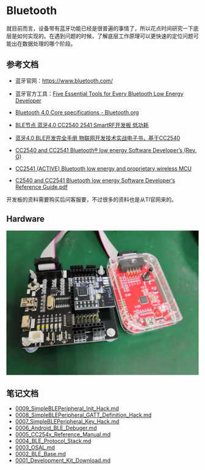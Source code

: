 # Bluetooth

就目前而言，设备带有蓝牙功能已经是很普遍的事情了，所以花点时间研究一下底层是如何实现的。在遇到问题的时候，了解底层工作原理可以更快速的定位问题可能出在数据处理的哪个阶段。


## 参考文档

* 蓝牙官网：https://www.bluetooth.com/
* 蓝牙官方工具：[Five Essential Tools for Every Bluetooth Low Energy Developer](https://blog.bluetooth.com/five-essential-tools-for-every-bluetooth-low-energy-developer)
* [Bluetooth 4.0 Core specifications - Bluetooth.org](https://www.bluetooth.org/docman/handlers/downloaddoc.ashx?doc_id=229737)
* [BLE节点 蓝牙4.0 CC2540 2541 SmartRF开发板 低功耗](https://detail.tmall.com/item.htm?spm=a230r.1.14.6.551d5c8chc2pC3&id=564867661483&cm_id=140105335569ed55e27b&abbucket=6)
* [蓝牙4.0 BLE开发完全手册 物联网开发技术实战电子书，基于CC2540](https://e2echina.ti.com/question_answer/wireless_connectivity/bluetooth/f/103/t/156405)
* [CC2540 and CC2541 Bluetooth® low energy Software Developer’s (Rev. G)](http://www.ti.com/lit/ug/swru271g/swru271g.pdf)
* [CC2541 (ACTIVE) Bluetooth low energy and proprietary wireless MCU](http://www.ti.com/product/CC2541/technicaldocuments)

* [C2540 and CC2541 Bluetooth low energy Software Developer’s Reference Guide.pdf](./docs/refers/C2540_and_CC2541_Bluetooth_low_energy_Software_Developer’s_Reference_Guide.pdf)

开发板的资料需要购买后问客服要，不过很多的资料也是从TI官网来的。

## Hardware

![./docs/images/Hardware_For_BLE_Learning.jpg](./docs/images/Hardware_For_BLE_Learning.jpg)

## 笔记文档
 
* [0009_SimpleBLEPeripheral_Init_Hack.md](./docs/0009_SimpleBLEPeripheral_Init_Hack.md)
* [0008_SimpleBLEPeripheral_GATT_Definition_Hack.md](./docs/0008_SimpleBLEPeripheral_GATT_Definition_Hack.md)
* [0007_SimpleBLEPeripheral_Key_Hack.md](./docs/0007_SimpleBLEPeripheral_Key_Hack.md)
* [0006_Android_BLE_Debuger.md](./docs/0006_Android_BLE_Debuger.md)
* [0005_CC254x_Reference_Manual.md](./docs/0005_CC254x_Reference_Manual.md)
* [0004_BLE_Protocol_Stack.md](./docs/0004_BLE_Protocol_Stack.md)
* [0003_OSAL.md](./docs/0003_OSAL.md)
* [0002_BLE_Base.md](./docs/0002_BLE_Base.md)
* [0001_Development_Kit_Download.md](./docs/0001_Development_Kit_Download.md)

